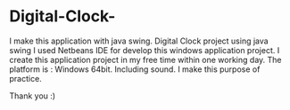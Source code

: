 # Digital-Clock-
I make this application with java swing.
Digital Clock project using java swing I used Netbeans IDE for develop this windows application project. 
I create this application project in my free time within one working day. 
The platform is : Windows 64bit.
Including sound.
I make this purpose of practice. 

Thank you :) 
